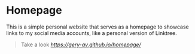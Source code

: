 # Homepage 

This is a simple personal website that serves as a homepage to showcase links to my social media accounts, like a personal version of Linktree.

> Take a look
*https://gery-av.github.io/homepage/*

